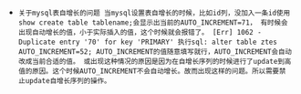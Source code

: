 - `关于mysql表自增长的问题
当mysql设置表自增长的时候，比如id列，没加入一条id使用show create table tablename;会显示出当前的AUTO_INCREMENT=71，
有时候会出现自动增长的值，小于实际插入的值，这个时候就会报错了。
[Err] 1062 - Duplicate entry '70' for key 'PRIMARY'
执行sql:
alter table ztes AUTO_INCREMENT=52;
AUTO_INCREMENT的值随意填写就行，AUTO_INCREMENT会自动改成当前合适的值。
或出现这种情况的原因是因为在自增长序列的时候进行了update到高值的原因。这个时候AUTO_INCREMENT不会自动增长。故而出现这样的问题。所以需要禁止update自增长序列的操作。`